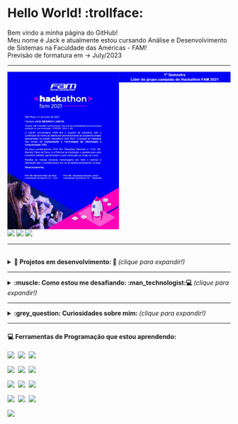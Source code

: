 <!--
- 👋 Hi, I’m @JackRJr 🙋‍♂️
- 👀 I’m interested in learning how to code! 🤯
- 🌱 I’m currently learning Java programming 👨‍💻
- 💞️ I’m looking to collaborate for a better world 🌎
- 📫 How to reach me: mail me at jack_rieswick@hotmail.com 📭

- *Brasileiro, estudante de Análise e Desenvolvimento de Sistemas*
- *Em busca de um estágio na área de TI*

JackRJr/JackRJr is a ✨ special ✨ repository because its `README.md` (this file) appears on your GitHub profile.
You can click the Preview link to take a look at your changes.
--->

# Hello World!  :trollface:

Bem vindo a minha página do GitHub! <br/> 
Meu nome é Jack e atualmente estou cursando Análise e Desenvolvimento de Sistemas na Faculdade das Américas - FAM! <br/>
Previsão de formatura em -> July/2023

<hr>

<img align="right" alt="img" src="https://github.com/JackRJr/JackRJr/blob/main/Parte%20superior%20hackathon%20escrito.jpg" width="50%" height="auto" />
<img align="right" alt="img" src="https://github.com/JackRJr/JackRJr/blob/main/0001.jpg" width="50%" height="auto" />
 
[<code><img width="7%" src="https://www.vectorlogo.zone/logos/github/github-tile.svg"></code>](https://github.com/JackRJr)
[<code><img width="7%" src="https://www.vectorlogo.zone/logos/linkedin/linkedin-tile.svg"></code>](https://www.linkedin.com/in/jackrjr/)
[<code><img width="7%" src="https://www.vectorlogo.zone/logos/microsoft/microsoft-icon.svg"></code>](mailto:jack_rieswick@hotmail.com)

<hr>
<br>

<details>
 <summary> <b>🌱 Projetos em desenvolvimento: 👀 </b><i>(clique para expandir!)</i> </summary>
 <br>
 
- Cursando Faculdade em tecnologia
- Fazendo [cursos](https://udemy.com) online sobre programação
- Procurando por um estágio em TI
- Aprendendo com os Bootcamps da [Digital Innovation One](https://digitalinnovation.one/)
  ➡️*Santander Bootcamp - Fullstack Developer* <br/>
  ➡️*Everis New Talents - Java*  
</details>  
  
<hr>

<details>
 <summary> <b>:muscle: Como estou me desafiando: :man_technologist:💻 </b><i>(clique para expandir!)</i> </summary>
 <br>
 
- Fazendo exercícios de codificação :nerd_face:
- Estudando todos os dias :books:
- Exercitando o corpo para manter o equilíbrio :running_man:
- Aprimorando conhecimentos além da faculdade :bulb:
</details> 
<hr> 

<details>
 <summary> <b> :grey_question: Curiosidades sobre mim:  </b><i>(clique para expandir!)</i> </summary>
<br>
Nas horas vagas gosto de:
 
- Tocar violão :guitar:
- Assistir filmes e séries :tv:
- Praticar esportes :soccer:
- Jogar jogos :chess_pawn:
- Desenhar :art:
</details> 
<hr> 

#### :computer: Ferramentas de Programação que estou aprendendo: 

<code><img width="14%" src="https://www.vectorlogo.zone/logos/java/java-ar21.svg"></code>&nbsp;
<code><img width="14%" src="https://www.vectorlogo.zone/logos/springio/springio-ar21.svg"></code>&nbsp;
<code><img width="14%" src="https://www.vectorlogo.zone/logos/angular/angular-ar21.svg"></code>
<br />

<code><img width="14%" src="https://www.vectorlogo.zone/logos/w3_html5/w3_html5-ar21.svg"></code>&nbsp;
<code><img width="14%" src="https://www.vectorlogo.zone/logos/netlifyapp_watercss/netlifyapp_watercss-official.svg"></code>&nbsp;
<code><img width="14%" src="https://www.vectorlogo.zone/logos/getbootstrap/getbootstrap-ar21.svg"></code>
<br />

<code><img width="14%" src="https://www.vectorlogo.zone/logos/git-scm/git-scm-ar21.svg"></code>&nbsp;
<code><img width="14%" src="https://www.vectorlogo.zone/logos/github/github-ar21.svg"></code>&nbsp;
<code><img width="14%" src="https://www.vectorlogo.zone/logos/eclipse/eclipse-ar21.svg"></code>
<br /> 

<code><img width="14%" src="https://www.vectorlogo.zone/logos/javascript/javascript-horizontal.svg"></code>&nbsp;
<code><img width="14%" src="https://www.vectorlogo.zone/logos/postgresql/postgresql-horizontal.svg"></code>&nbsp;
<code><img width="14%" src="https://www.vectorlogo.zone/logos/mysql/mysql-ar21.svg"></code>
<br />

<code><img width="10%" src="https://www.vectorlogo.zone/logos/jetbrains/jetbrains-icon.svg"></code>
</p>


